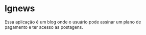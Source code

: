# Ignews

Essa aplicação é um blog onde o usuário pode assinar um plano de pagamento e ter acesso as postagens.
